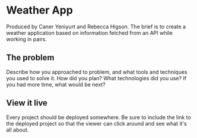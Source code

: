 # Weather App
Produced by Caner Yeniyurt and Rebecca Higson.
The brief is to create a weather application based on information fetched from an API while working in pairs. 

## The problem
Describe how you approached to problem, and what tools and techniques you used to solve it. How did you plan? What technologies did you use? If you had more time, what would be next?

## View it live
Every project should be deployed somewhere. Be sure to include the link to the deployed project so that the viewer can click around and see what it's all about.
